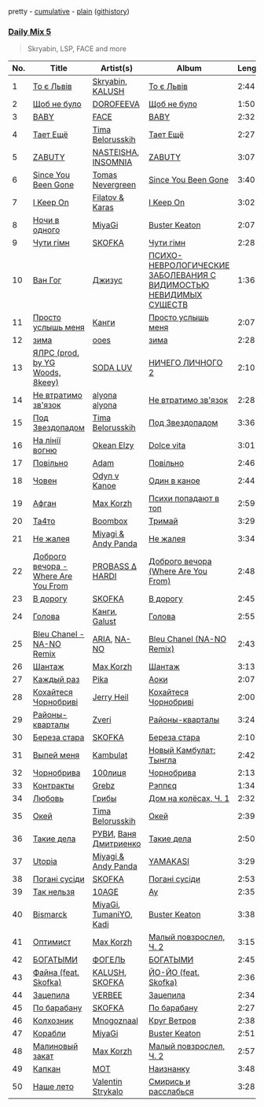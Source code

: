 pretty - [cumulative](/playlists/cumulative/Daily%20Mix%205.md) - [plain](/playlists/plain/37i9dQZF1E36TO0q54WsJv) ([githistory](https://github.githistory.xyz/vitokorn/spotify-playlist-archive/blob/master/playlists/plain/37i9dQZF1E36TO0q54WsJv))

### [Daily Mix 5](https://open.spotify.com/playlist/37i9dQZF1E36TO0q54WsJv)

> Skryabin, LSP, FACE and more

| No. | Title | Artist(s) | Album | Length |
|---|---|---|---|---|
| 1 | [То є Львів](https://open.spotify.com/track/4rkTvk2imvNKd5uLU7Srxx) | [Skryabin](https://open.spotify.com/artist/5RqIkHQnXRZlm1ozfSS1IO), [KALUSH](https://open.spotify.com/artist/46rVVJwHWNS7C7MaWXd842) | [То є Львів](https://open.spotify.com/album/0t4U9JphzAdafmrKdO6aAX) | 2:44 |
| 2 | [Щоб не було](https://open.spotify.com/track/7krNeHssTmY3ijTox4OBbD) | [DOROFEEVA](https://open.spotify.com/artist/7wl1m5vgWkCP3cqYVj2noM) | [Щоб не було](https://open.spotify.com/album/00hex8Oa9MjhX3IVjj81sb) | 1:50 |
| 3 | [BABY](https://open.spotify.com/track/4Yl6ianWRtblrtPHlaL3Jo) | [FACE](https://open.spotify.com/artist/2z20q6EEfm6w6PiIKsgtb3) | [BABY](https://open.spotify.com/album/0nF0fDxEaUf4jnwrlVVXAe) | 2:32 |
| 4 | [Тает Ещё](https://open.spotify.com/track/72zMiRlmrOveF6myrNczTW) | [Tima Belorusskih](https://open.spotify.com/artist/0bOSNnz9bGAUlV3OJ3rnQW) | [Тает Ещё](https://open.spotify.com/album/6X0kFN2uoxve3Sj2UyjxCW) | 2:27 |
| 5 | [ZABUTY](https://open.spotify.com/track/7nQncw12lclPCTwgA6EAGN) | [NASTEISHA](https://open.spotify.com/artist/37kh4W61I9Gm5R3hOFfIG9), [INSOMNIA](https://open.spotify.com/artist/06NXURAd96AYm2mCb3gW3H) | [ZABUTY](https://open.spotify.com/album/2ZVM4NkwSMCrOHvq87N093) | 3:07 |
| 6 | [Since You Been Gone](https://open.spotify.com/track/1OpqP2P80wB3JPY1dEA0iU) | [Tomas Nevergreen](https://open.spotify.com/artist/3wmDmqCzitZwXVCquHcknU) | [Since You Been Gone](https://open.spotify.com/album/4G7vgeB8slAJlA2PzthWto) | 3:40 |
| 7 | [I Keep On](https://open.spotify.com/track/5mNA4S5GxrMIphLK02smo8) | [Filatov & Karas](https://open.spotify.com/artist/5NW2uPFatEKjZQ5gpWD8HO) | [I Keep On](https://open.spotify.com/album/5L2QtFR6stsPEXu79LxFAH) | 3:02 |
| 8 | [Ночи в одного](https://open.spotify.com/track/43Htv59tasmnNWvpiNoKp8) | [MiyaGi](https://open.spotify.com/artist/1kmpkcYbuaZ8tnFejLzkj2) | [Buster Keaton](https://open.spotify.com/album/6jRMjEekDhl8IO7k5boeF1) | 2:07 |
| 9 | [Чути гімн](https://open.spotify.com/track/4Yzlz45QgjUKZmN2KrK4AP) | [SKOFKA](https://open.spotify.com/artist/0Aj4ZvDgwd9DSs7E2nrox0) | [Чути гімн](https://open.spotify.com/album/4CDvAEwF29rYx7Jg2bpl22) | 2:28 |
| 10 | [Ван Гог](https://open.spotify.com/track/5YStgVxNPzYvrcHjIIGAds) | [Джизус](https://open.spotify.com/artist/7kB4F3PktJEy9jbwI6ujjZ) | [ПСИХО-НЕВРОЛОГИЧЕСКИЕ ЗАБОЛЕВАНИЯ С ВИДИМОСТЬЮ НЕВИДИМЫХ СУЩЕСТВ](https://open.spotify.com/album/2oJrtRTkKkQoGgx4wbFeQu) | 1:36 |
| 11 | [Просто услышь меня](https://open.spotify.com/track/0UQ3Ndi1IuIBuNJgqiMfZr) | [Канги](https://open.spotify.com/artist/0R4IeWuUpTkmca5hnS0j6b) | [Просто услышь меня](https://open.spotify.com/album/67IfcG9nVzFAzDcRrnBDPR) | 2:07 |
| 12 | [зима](https://open.spotify.com/track/3y1fkvCTbBhNXQpR56KXYC) | [ooes](https://open.spotify.com/artist/0aXi5kveuKNm6t5vGVeUBM) | [зима](https://open.spotify.com/album/0uf1pLGBYv0IG1tFusaueA) | 2:28 |
| 13 | [ЯЛРС (prod. by YG Woods, 8keey)](https://open.spotify.com/track/5TJmu6WB8JNMNTt8XumcP1) | [SODA LUV](https://open.spotify.com/artist/3TikHXhctY4FUIMlkl0tzR) | [НИЧЕГО ЛИЧНОГО 2](https://open.spotify.com/album/5fG4nijljQXhVSaDs87xzP) | 2:10 |
| 14 | [Не втратимо зв'язок](https://open.spotify.com/track/4QbAOvKJMIx22HvGqkFBmM) | [alyona alyona](https://open.spotify.com/artist/2ic3GGGmkixOZP4qnakSA8) | [Не втратимо зв'язок](https://open.spotify.com/album/67H8Ds24jGQTAfqzdc3xpX) | 2:28 |
| 15 | [Под Звездопадом](https://open.spotify.com/track/4XNPw2OPBGxIIhNLnNbZIi) | [Tima Belorusskih](https://open.spotify.com/artist/0bOSNnz9bGAUlV3OJ3rnQW) | [Под Звездопадом](https://open.spotify.com/album/0YSNqKlD2U2GHaxKCF4XB3) | 3:36 |
| 16 | [На лінії вогню](https://open.spotify.com/track/7EtYWogE1QC9DO1Ip618SA) | [Okean Elzy](https://open.spotify.com/artist/6NTzEgUmN1PIBIYEHhf1kS) | [Dolce vita](https://open.spotify.com/album/54pBp6QcdpNiYS1yyauiq8) | 3:01 |
| 17 | [Повільно](https://open.spotify.com/track/0NYvacFqoJdJggiOynzbur) | [Adam](https://open.spotify.com/artist/19JYV5zLhGkyqClNjdSfdb) | [Повільно](https://open.spotify.com/album/6vfaWDp5UB2a6zxs7ZwBDv) | 2:46 |
| 18 | [Човен](https://open.spotify.com/track/12L3PRi1KaDiCPhFngI6Al) | [Odyn v Kanoe](https://open.spotify.com/artist/5fMNki1cAszN37EYRTVdOc) | [Один в каное](https://open.spotify.com/album/2uRhbLeoSHQnqk7xQREfIP) | 2:44 |
| 19 | [Афган](https://open.spotify.com/track/49y9IcSwgoYR8YBBvwllP2) | [Max Korzh](https://open.spotify.com/artist/5meD8C7oGK5yUEY2T7ZZ7W) | [Психи попадают в топ](https://open.spotify.com/album/1P6SeYoLzFyj0tBhSxK3t1) | 2:59 |
| 20 | [Та4то](https://open.spotify.com/track/6ENKfKUj6bRvhdXE2KRKMz) | [Boombox](https://open.spotify.com/artist/2c3PFZtun8HemDbDfRPV6G) | [Тримай](https://open.spotify.com/album/6hg1fAYerLMlkhNqKxqXqu) | 3:29 |
| 21 | [Не жалея](https://open.spotify.com/track/6eqth4FmYzrreFVlTlp53I) | [Miyagi & Andy Panda](https://open.spotify.com/artist/0hmUwzWBrPHpGWGrYH05c3) | [Не жалея](https://open.spotify.com/album/67nc6A1qDj71LV43XQvvkM) | 3:34 |
| 22 | [Доброго вечора - Where Are You From](https://open.spotify.com/track/0O3TZYgwaRadNprRONZ7iX) | [PROBASS ∆ HARDI](https://open.spotify.com/artist/4w8RbPbs4n3ceag62qvMl2) | [Доброго вечора (Where Are You From)](https://open.spotify.com/album/0Wb0K888wBuMl5Y58NGcev) | 2:48 |
| 23 | [В дорогу](https://open.spotify.com/track/5kbgubYr6PK4NRy1bfAVdH) | [SKOFKA](https://open.spotify.com/artist/0Aj4ZvDgwd9DSs7E2nrox0) | [В дорогу](https://open.spotify.com/album/3GJBCOo3fmI6nUwyfcwxVf) | 2:45 |
| 24 | [Голова](https://open.spotify.com/track/6NFRX7D4Dnh1dRUPstj3ij) | [Канги](https://open.spotify.com/artist/0R4IeWuUpTkmca5hnS0j6b), [Galust](https://open.spotify.com/artist/5Vs6KuANIDHjEZbjlGOGZy) | [Голова](https://open.spotify.com/album/2FcgyYSO2VjPhwMkWdTXBs) | 2:55 |
| 25 | [Bleu Chanel - NA-NO Remix](https://open.spotify.com/track/6z6ZmjqANd9t0bbbLrn4y2) | [ARIA](https://open.spotify.com/artist/5pRlKxATEYXaSwYkFbkmMm), [NA-NO](https://open.spotify.com/artist/2O6XLcPxoAPWv3QdtQe7uj) | [Bleu Chanel (NA-NO Remix)](https://open.spotify.com/album/3e0MEvdXzZyeBJ74jdU7Kz) | 2:43 |
| 26 | [Шантаж](https://open.spotify.com/track/4BzDIOl9JXFhjglnAxvUCz) | [Max Korzh](https://open.spotify.com/artist/5meD8C7oGK5yUEY2T7ZZ7W) | [Шантаж](https://open.spotify.com/album/3xAKefjZbVmSJrfZIeMpYN) | 3:13 |
| 27 | [Каждый раз](https://open.spotify.com/track/4IUgCDenl8poGE97BiLEPr) | [Pika](https://open.spotify.com/artist/4QwXKmGPo7GsU3N8LJykki) | [Аоки](https://open.spotify.com/album/1J8sumtDWlkumFtxNgV42w) | 2:07 |
| 28 | [Кохайтеся Чорнобриві](https://open.spotify.com/track/5BvKkMNYoZYYeTGVFhjlRv) | [Jerry Heil](https://open.spotify.com/artist/71DkA619tW0bpaMi4QBzmr) | [Кохайтеся Чорнобриві](https://open.spotify.com/album/5VEnWSE4uemvxXN7ezdH0W) | 2:00 |
| 29 | [Районы-кварталы](https://open.spotify.com/track/4hAwl65lcaUmPbRaRbB3lE) | [Zveri](https://open.spotify.com/artist/0ZTNvi1hBP0RCMVjTJEriJ) | [Районы-кварталы](https://open.spotify.com/album/7MFbGxX95ftNsHdIoKgCgR) | 3:24 |
| 30 | [Береза стара](https://open.spotify.com/track/6xLkqDnjFwuMYBG243knGs) | [SKOFKA](https://open.spotify.com/artist/0Aj4ZvDgwd9DSs7E2nrox0) | [Береза стара](https://open.spotify.com/album/5QoXAevtfAS62xEv57bvdn) | 2:10 |
| 31 | [Выпей меня](https://open.spotify.com/track/4QDezBMcrvIVCSohWQRsfV) | [Kambulat](https://open.spotify.com/artist/4ENNw1y7XuWPt7tvzoQ8Pz) | [Новый Камбулат: Тынгла](https://open.spotify.com/album/5s6Ulta7C8cdkiqKzHll4u) | 2:42 |
| 32 | [Чорнобрива](https://open.spotify.com/track/4N822HhhcRrVKuX3Ni9L0T) | [100лиця](https://open.spotify.com/artist/5YgAXaiDXfn1JotXCdJg8W) | [Чорнобрива](https://open.spotify.com/album/3myNezgi10ScmGwJ7hwBsx) | 2:13 |
| 33 | [Контракты](https://open.spotify.com/track/4x89iO36OSq1HPI5YmSlwC) | [Grebz](https://open.spotify.com/artist/5ZaA4lK0Z5LScbA7FCise2) | [Рэппєq](https://open.spotify.com/album/0FfuYaXYzAfJyOiq3AbKsF) | 1:34 |
| 34 | [Любовь](https://open.spotify.com/track/36PeUKdOMxivLrmkHeJ3mn) | [Грибы](https://open.spotify.com/artist/7yNqUSyJGymfJQghNU0zcH) | [Дом на колёсах, Ч. 1](https://open.spotify.com/album/4JlrrASIoUhpkwergCD6vR) | 2:32 |
| 35 | [Окей](https://open.spotify.com/track/3MPFuEXwjdrR7yKua2wrUL) | [Tima Belorusskih](https://open.spotify.com/artist/0bOSNnz9bGAUlV3OJ3rnQW) | [Окей](https://open.spotify.com/album/1KsuSiQ4DEko9W4sQBzYy0) | 2:39 |
| 36 | [Такие дела](https://open.spotify.com/track/4YCTLbxJt4swq9YMbtESjh) | [РУВИ](https://open.spotify.com/artist/3sIc0f2ByexzJaP69qfylo), [Ваня Дмитриенко](https://open.spotify.com/artist/1kxqshyCqWuOQJNCTgHKzM) | [Такие дела](https://open.spotify.com/album/3m1uZpBivQBPgxdoG8Yrff) | 2:50 |
| 37 | [Utopia](https://open.spotify.com/track/5vsXtB67Zc2Hd5cTUXOLWq) | [Miyagi & Andy Panda](https://open.spotify.com/artist/0hmUwzWBrPHpGWGrYH05c3) | [YAMAKASI](https://open.spotify.com/album/6xuT7rum2qqggIhmzyrvFU) | 3:29 |
| 38 | [Погані сусіди](https://open.spotify.com/track/16buytNF31fLKzDP9q7ZEg) | [SKOFKA](https://open.spotify.com/artist/0Aj4ZvDgwd9DSs7E2nrox0) | [Погані сусіди](https://open.spotify.com/album/4cag70AzB98J6JePUV9pqv) | 2:53 |
| 39 | [Так нельзя](https://open.spotify.com/track/5idtC57AggJTFEBIDDnXfx) | [10AGE](https://open.spotify.com/artist/0iWCupAJreesWuLo9wkpXt) | [Ау](https://open.spotify.com/album/2RgUsYhAfQFZ8XrxrvhBff) | 2:35 |
| 40 | [Bismarck](https://open.spotify.com/track/4tGMr9RPXYiWUXLzNGYmuA) | [MiyaGi](https://open.spotify.com/artist/1kmpkcYbuaZ8tnFejLzkj2), [TumaniYO](https://open.spotify.com/artist/6GSMqHdLtTCTR9pv5ytaTo), [Kadi](https://open.spotify.com/artist/373pBYKX51X7wOdFSvPnmR) | [Buster Keaton](https://open.spotify.com/album/6jRMjEekDhl8IO7k5boeF1) | 3:38 |
| 41 | [Оптимист](https://open.spotify.com/track/7a78yps1jTKGGGDpLlgThd) | [Max Korzh](https://open.spotify.com/artist/5meD8C7oGK5yUEY2T7ZZ7W) | [Малый повзрослел, Ч. 2](https://open.spotify.com/album/3iKJSrtfk7d5XjhfYp46RB) | 3:15 |
| 42 | [БОГАТЫМИ](https://open.spotify.com/track/0zpnriDUG9bzFKQgBm6Hiz) | [ФОГЕЛЬ](https://open.spotify.com/artist/3tmE8j9TJXZ7k1IlXIk4sY) | [БОГАТЫМИ](https://open.spotify.com/album/0NfdeCxV2hqdsuuqq935W2) | 2:45 |
| 43 | [Файна (feat. Skofka)](https://open.spotify.com/track/3EkGH0yreaWUFAXBil8rmH) | [KALUSH](https://open.spotify.com/artist/46rVVJwHWNS7C7MaWXd842), [SKOFKA](https://open.spotify.com/artist/0Aj4ZvDgwd9DSs7E2nrox0) | [ЙО-ЙО (feat. Skofka)](https://open.spotify.com/album/75JDz9NzMLWYsw3K9aYXXc) | 2:36 |
| 44 | [Зацепила](https://open.spotify.com/track/5PqTTnAaxqOTLhUrupzMqJ) | [VERBEE](https://open.spotify.com/artist/279RipTJjZgFKvmekq7OrP) | [Зацепила](https://open.spotify.com/album/1IxPXWEB9TpnCqnzfEyNg2) | 2:34 |
| 45 | [По барабану](https://open.spotify.com/track/6ODgERh7c1fRqo2IAfWbxL) | [SKOFKA](https://open.spotify.com/artist/0Aj4ZvDgwd9DSs7E2nrox0) | [По барабану](https://open.spotify.com/album/37ziHmCqlIEYMG6YgBUVK0) | 2:27 |
| 46 | [Колхозник](https://open.spotify.com/track/19guFw87TvSkoxnC9EBu2Y) | [Mnogoznaal](https://open.spotify.com/artist/16ZNqMkDZrzd8fTXeN2kUH) | [Круг Ветров](https://open.spotify.com/album/4IorcRs4Rk7HXLbfjGpV6a) | 2:38 |
| 47 | [Корабли](https://open.spotify.com/track/5oCneCUH3EwpQ5SnrisRE3) | [MiyaGi](https://open.spotify.com/artist/1kmpkcYbuaZ8tnFejLzkj2) | [Buster Keaton](https://open.spotify.com/album/6jRMjEekDhl8IO7k5boeF1) | 2:51 |
| 48 | [Малиновый закат](https://open.spotify.com/track/2fP2RBX81C55kEBaHZHomY) | [Max Korzh](https://open.spotify.com/artist/5meD8C7oGK5yUEY2T7ZZ7W) | [Малый повзрослел, Ч. 2](https://open.spotify.com/album/3iKJSrtfk7d5XjhfYp46RB) | 2:57 |
| 49 | [Капкан](https://open.spotify.com/track/551l3WSPbohzxQGHhTVm0q) | [МОТ](https://open.spotify.com/artist/6OTMjaRQ9kxdwoPRYTmyOM) | [Наизнанку](https://open.spotify.com/album/2K3wJ4mPSekES5SPth484n) | 3:48 |
| 50 | [Наше лето](https://open.spotify.com/track/7zoMMlOFm4udEKsei6c34D) | [Valentin Strykalo](https://open.spotify.com/artist/2zYmwYLeJvcr8vRQe5pQRa) | [Смирись и расслабься](https://open.spotify.com/album/6MtWkVH4nIqwo5fiM4J6xF) | 3:28 |